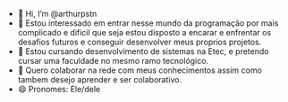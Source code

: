 - 👋 Hi, I’m @arthurpstn
- 👀 Estou interessado em entrar nesse mundo da programação por mais complicado e dificil que seja estou disposto a encarar e enfrentar os desafios futuros e conseguir desenvolver meus proprios projetos.
- 🌱 Estou cursando desenvolvimento de sistemas na Etec, e pretendo cursar uma faculdade no mesmo ramo tecnológico.
- 💞️ Quero colaborar na rede com meus conhecimentos assim como tambem desejo aprender e ser colaborativo.
- 😄 Pronomes: Ele/dele

<!---
arthurpstn/arthurpstn is a ✨ special ✨ repository because its `README.md` (this file) appears on your GitHub profile.
You can click the Preview link to take a look at your changes.
--->
